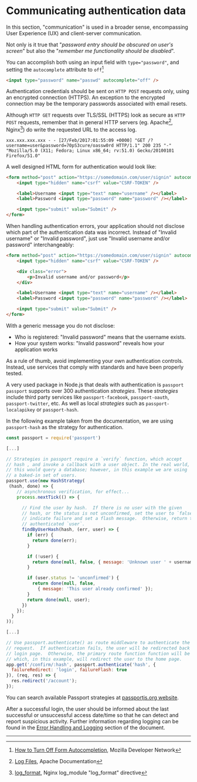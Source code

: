 Communicating authentication data
=================================

In this section, "communication" is used in a broader sense, encompassing
User Experience (UX) and client-server communication.

Not only is it true that "_password entry should be obscured on user's screen_"
but also the "_remember me functionality should be disabled_".

You can accomplish both using an input field with `type="password"`, and
setting the `autocomplete` attribute to `off`[^1]

```html
<input type="password" name="passwd" autocomplete="off" />
```

Authentication credentials should be sent on `HTTP POST` requests only, using an
encrypted connection (HTTPS). An exception to the encrypted connection may be
the temporary passwords associated with email resets.

Although `HTTP GET` requests over TLS/SSL (HTTPS) look as secure as `HTTP POST`
requests, remember that in general HTTP servers (eg. Apache[^2], Nginx[^3]) do
write the requested URL to the access log.

```text
xxx.xxx.xxx.xxx - - [27/Feb/2017:01:55:09 +0000] "GET /?username=user&password=70pS3cure/oassw0rd HTTP/1.1" 200 235 "-" "Mozilla/5.0 (X11; Fedora; Linux x86_64; rv:51.0) Gecko/20100101 Firefox/51.0"
```

A well designed HTML form for authentication would look like:

```html
<form method="post" action="https://somedomain.com/user/signin" autocomplete="off">
    <input type="hidden" name="csrf" value="CSRF-TOKEN" />

    <label>Username <input type="text" name="username" /></label>
    <label>Password <input type="password" name="password" /></label>

    <input type="submit" value="Submit" />
</form>
```

When handling authentication errors, your application should not disclose which
part of the authentication data was incorrect. Instead of "Invalid username" or
"Invalid password", just use "Invalid username and/or password" interchangeably:

```html
<form method="post" action="https://somedomain.com/user/signin" autocomplete="off">
    <input type="hidden" name="csrf" value="CSRF-TOKEN" />

    <div class="error">
        <p>Invalid username and/or password</p>
    </div>

    <label>Username <input type="text" name="username" /></label>
    <label>Password <input type="password" name="password" /></label>

    <input type="submit" value="Submit" />
</form>
```

With a generic message you do not disclose:

* Who is registered: "Invalid password" means that the username exists.
* How your system works: "Invalid password" reveals how your application works

As a rule of thumb, avoid implementing your own authentication controls.
Instead, use services that comply with standards and have been properly tested.

A very used package in Node.js that deals with authentication is `passport`
`passport` supports over 300 authentication _strategies_. These _strategies_
include third party services like `passport-facebook`, `passport-oauth`,
`passport-twitter`, etc. As well as local _strategies_ such
as `passport-localapikey` or `passport-hash`.

In the following example taken from the documentation, we are using
`passport-hash` as the strategy for authentication.

```javascript
const passport = require('passport')

[...]

// Strategies in passport require a `verify` function, which accept
// hash , and invoke a callback with a user object. In the real world,
// this would query a database; however, in this example we are using
// a baked-in set of users.
passport.use(new HashStrategy(
 (hash, done) => {
    // asynchronous verification, for effect...
    process.nextTick(() => {

      // Find the user by hash.  If there is no user with the given
      // hash, or the status is not unconfirmed, set the user to `false` to
      // indicate failure and set a flash message.  Otherwise, return the
      // authenticated `user`.
      findByUserHash(hash, (err, user) => {
        if (err) {
          return done(err);
        }

        if (!user) {
          return done(null, false, { message: 'Unknown user ' + username });
        }

        if (user.status != 'unconfirmed') {
          return done(null, false,
            { message: 'This user already confirmed' });
        }
        return done(null, user);
      })
    });
  }
));

[...]

// Use passport.authenticate() as route middleware to authenticate the
// request.  If authentication fails, the user will be redirected back to the
// login page.  Otherwise, the primary route function function will be called,
// which, in this example, will redirect the user to the home page.
app.get('/confirm/:hash', passport.authenticate('hash', {
  failureRedirect: 'login', failureFlash: true
}), (req, res) => {
  res.redirect('/account');
});
```

You can search available Passport strategies at [passportjs.org website][5].

After a successful login, the user should be informed about the last successful
or unsuccessful access date/time so that he can detect and report suspicious
activity. Further information regarding logging can be found in the
[Error Handling and Logging][4] section of the document.

---

[^1]: [How to Turn Off Form Autocompletion][1], Mozilla Developer Network
[^2]: [Log Files][2], Apache Documentation
[^3]: [log_format][3], Nginx log_module "log_format" directive

[1]: https://developer.mozilla.org/en-US/docs/Web/Security/Securing_your_site/Turning_off_form_autocompletion
[2]: https://httpd.apache.org/docs/1.3/logs.html#accesslog
[3]: http://nginx.org/en/docs/http/ngx_http_log_module.html#log_format
[4]: ../error-handling-logging/logging.md
[5]: http://passportjs.org/
